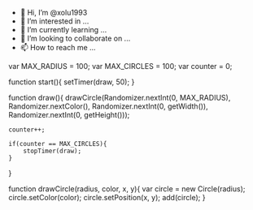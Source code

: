 - 👋 Hi, I’m @xolu1993
- 👀 I’m interested in ...
- 🌱 I’m currently learning ...
- 💞️ I’m looking to collaborate on ...
- 📫 How to reach me ...

<!---
xolu1993/xolu1993 is a ✨ special ✨ repository because its `README.md` (this file) appears on your GitHub profile.
You can click the Preview link to take a look at your changes.
--->
var MAX_RADIUS = 100;
var MAX_CIRCLES = 100;
var counter = 0;

function start(){
	setTimer(draw, 50);
}

function draw(){
	drawCircle(Randomizer.nextInt(0, MAX_RADIUS),
			   Randomizer.nextColor(),
			   Randomizer.nextInt(0, getWidth()),
			   Randomizer.nextInt(0, getHeight()));
	
	counter++;
	
	if(counter == MAX_CIRCLES){
		stopTimer(draw);
	}
}

function drawCircle(radius, color, x, y){
	var circle = new Circle(radius);
	circle.setColor(color);
	circle.setPosition(x, y);
	add(circle);
}
